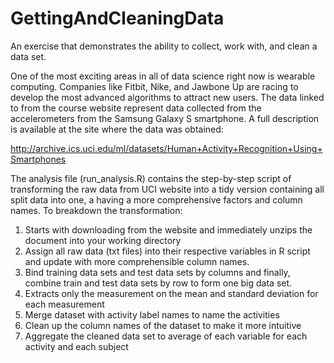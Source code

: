 # GettingAndCleaningData
An exercise that demonstrates the ability to collect, work with, and clean a data set.

One of the most exciting areas in all of data science right now is wearable computing. Companies like Fitbit, Nike, and Jawbone Up are racing to develop the most advanced algorithms to attract new users. The data linked to from the course website represent data collected from the accelerometers from the Samsung Galaxy S smartphone. A full description is available at the site where the data was obtained:

http://archive.ics.uci.edu/ml/datasets/Human+Activity+Recognition+Using+Smartphones 

The analysis file (run_analysis.R) contains the step-by-step script of transforming the raw data from UCI website into a tidy version
containing all split data into one, a having a more comprehensive factors and column names. To breakdown the transformation:
1. Starts with downloading from the website and immediately unzips the document into your working directory 
2. Assign all raw data (txt files) into their respective variables in R script and update with more comprehensible column names.
3. Bind training data sets and test data sets by columns and finally, combine train and test data sets by row to form one big data set.
4. Extracts only the measurement on the mean and standard deviation for each measurement
5. Merge dataset with activity label names to name the activities 
6. Clean up the column names of the dataset to make it more intuitive
7. Aggregate the cleaned data set to average of each variable for each activity and each subject 
